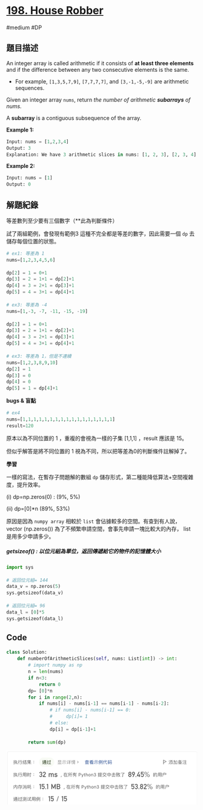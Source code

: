 # [198. House Robber](https://leetcode.cn/problems/house-robber/)

#medium #DP



## 題目描述

An integer array is called arithmetic if it consists of **at least three elements** and if the difference between any two consecutive elements is the same.

* For example, `[1,3,5,7,9]`, `[7,7,7,7]`, and `[3,-1,-5,-9]` are arithmetic sequences.

Given an integer array `nums`, return *the number of arithmetic **subarrays** of nums.*

A **subarray** is a contiguous subsequence of the array.

 

**Example 1:**

```python
Input: nums = [1,2,3,4]
Output: 3
Explanation: We have 3 arithmetic slices in nums: [1, 2, 3], [2, 3, 4] and [1,2,3,4] itself.


```

**Example 2:**

```python
Input: nums = [1]
Output: 0

```



## 解題紀錄

等差數列至少要有三個數字（**此為判斷條件）

試了兩組範例，會發現有範例3 這種不完全都是等差的數字，因此需要一個 `dp` 去儲存每個位置的狀態。



```python
# ex1: 等差為 1
nums=[1,2,3,4,5,6]

dp[2] = 1 = 0+1
dp[3] = 2 = 1+1 = dp[2]+1
dp[4] = 3 = 2+1 = dp[3]+1
dp[5] = 4 = 3+1 = dp[4]+1

# ex3: 等差為 -4
nums=[1,-3, -7, -11, -15, -19]

dp[2] = 1 = 0+1
dp[3] = 2 = 1+1 = dp[2]+1
dp[4] = 3 = 2+1 = dp[3]+1
dp[5] = 4 = 3+1 = dp[4]+1

# ex3: 等差為 1，但是不連續
nums=[1,2,3,8,9,10]
dp[2] = 1
dp[3] = 0 
dp[4] = 0
dp[5] = 1 = dp[4]+1
```



**bugs & 盲點**

```python
# ex4
nums=[1,1,1,1,1,1,1,1,1,1,1,1,1,1,1,1,1]
result=120
```

原本以為不同位置的 1 ，重複的會視為一樣的子集 [1,1,1] ，result 應該是 15。

但似乎解答是將不同位置的 1 視為不同，所以把等差為0的判斷條件註解掉了。



**學習**

一樣的寫法，在暫存子問題解的數組 `dp` 儲存形式，第二種能降低算法+空間複雜度，提升效率。 

(i) dp=np.zeros(0) : (9%, 5%) 

(ii) dp=[0]*n (89%, 53%)



原因是因為 `numpy array` 相較於 `list` 會佔據較多的空間。有查到有人說， vector (np.zeros()) 為了不頻繁申請空間，會事先申請一塊比較大的內存， list 是用多少申請多少。



#####  getsizeof() : 以位元組為單位，返回傳遞給它的物件的記憶體大小

```python
import sys

# 返回位元組= 144
data_v = np.zeros(5)
sys.getsizeof(data_v)

# 返回位元組= 96
data_l = [0]*5
sys.getsizeof(data_l)
```



## Code

```python
class Solution:
    def numberOfArithmeticSlices(self, nums: List[int]) -> int:
        # import numpy as np
        n = len(nums)
        if n<3:
            return 0
        dp= [0]*n
        for i in range(2,n):
            if nums[i] - nums[i-1] == nums[i-1] - nums[i-2]:
                # if nums[i] - nums[i-1] == 0:
                #     dp[i]= 1
                # else:
                dp[i] = dp[i-1]+1

        return sum(dp)
```

![img_ac](https://github.com/youngmihuang/leetcode-python/blob/main/img/413.arithmetic_slices_ac.png)
